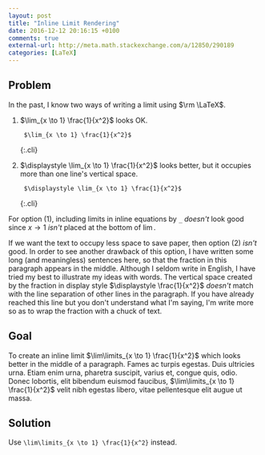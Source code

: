 ```yaml
---
layout: post
title: "Inline Limit Rendering"
date: 2016-12-12 20:16:15 +0100
comments: true
external-url: http://meta.math.stackexchange.com/a/12850/290189
categories: [LaTeX]
---
```


Problem
---

In the past, I know two ways of writing a limit using $\rm \LaTeX$.

1. $\lim_{x \to 1} \frac{1}{x^2}$ looks OK.

        $\lim_{x \to 1} \frac{1}{x^2}$
    {:.cli}

2. $\displaystyle \lim_{x \to 1} \frac{1}{x^2}$ looks better, but it
occupies more than one line's vertical space.

        $\displaystyle \lim_{x \to 1} \frac{1}{x^2}$
    {:.cli}


For option (1), including limits in inline equations by `_` *doesn't*
look good since $x \to 1$ *isn't* placed at the bottom of $\lim$.

If we want the text to occupy less space to save paper, then option
(2) *isn't* good.  In order to see another drawback of this option, I
have written some long (and meaningless) sentences here, so that the
fraction in this paragraph appears in the middle.  Although I seldom
write in English, I have tried my best to illustrate my ideas with
words.  The vertical space created by the fraction in display style
$\displaystyle \frac{1}{x^2}$ *doesn't* match with the line separation
of other lines in the paragraph.  If you have already reached this
line but you don't understand what I'm saying, I'm write more so as to
wrap the fraction with a chuck of text.

Goal
---

To create an inline limit $\lim\limits_{x \to 1} \frac{1}{x^2}$ which
looks better in the middle of a paragraph.  Fames ac turpis egestas.
Duis ultricies urna. Etiam enim urna, pharetra suscipit, varius et,
congue quis, odio. Donec lobortis, elit bibendum euismod faucibus,
$\lim\limits_{x \to 1} \frac{1}{x^2}$ velit nibh egestas libero, vitae
pellentesque elit augue ut massa.

<!-- more -->

Solution
---

Use `\lim\limits_{x \to 1} \frac{1}{x^2}` instead.
